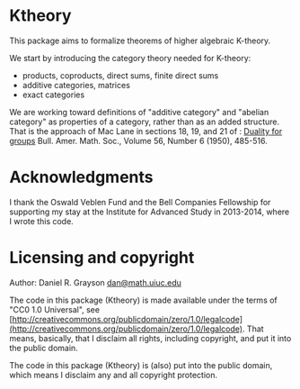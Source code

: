 Ktheory
=======

This package aims to formalize theorems of higher algebraic K-theory.

We start by introducing the category theory needed for K-theory:

  - products, coproducts, direct sums, finite direct sums
  - additive categories, matrices
  - exact categories

We are working toward definitions of "additive category" and "abelian
category" as properties of a category, rather than as an added structure.
That is the approach of Mac Lane in sections 18, 19, and 21 of :
[Duality for groups](http://projecteuclid.org/DPubS/Repository/1.0/Disseminate?view=body&id=pdf_1&handle=euclid.bams/1183515045)
Bull. Amer. Math. Soc., Volume 56, Number 6 (1950), 485-516.

Acknowledgments
===============

I thank the Oswald Veblen Fund and the Bell Companies Fellowship for supporting
my stay at the Institute for Advanced Study in 2013-2014, where I wrote this
code.

Licensing and copyright
=======================

Author: Daniel R. Grayson <dan@math.uiuc.edu>

The code in this package (Ktheory) is made available under the terms of "CC0
1.0 Universal", see
[http://creativecommons.org/publicdomain/zero/1.0/legalcode](http://creativecommons.org/publicdomain/zero/1.0/legalcode).
That means, basically, that I disclaim all rights, including copyright, and put
it into the public domain.

The code in this package (Ktheory) is (also) put into the public domain, which
means I disclaim any and all copyright protection.
